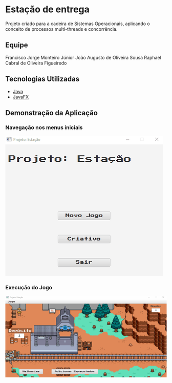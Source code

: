 # Estação de entrega

 Projeto criado para a cadeira de Sistemas Operacionais, aplicando o conceito de processos multi-threads e concorrência.
 
 ## Equipe
 Francisco Jorge Monteiro Júnior
 João Augusto de Oliveira Sousa
 Raphael Cabral de Oliveira Figueiredo

 ## Tecnologias Utilizadas

 - [Java](https://www.java.com/pt-BR/)
 - [JavaFX](https://openjfx.io/)

 ## Demonstração da Aplicação

  ### Navegação nos menus iniciais
  <img src="./demos/nav-menus.gif" alt="Navegação Menus"/>

  ### Execução do Jogo
  <img src="./demos/jogo-melhorias-adicao.gif" alt="Execução do Jogo"/>

